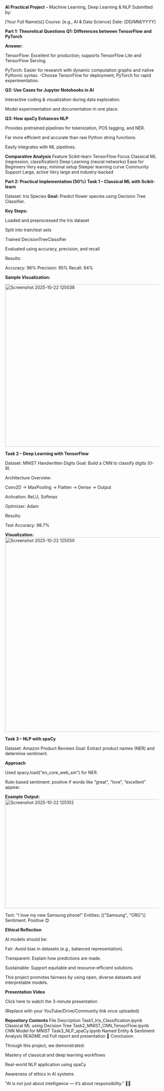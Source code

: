**AI Practical Project** – Machine Learning, Deep Learning & NLP
 Submitted by:

[Your Full Name(s)]
Course: [e.g., AI & Data Science]
Date: [DD/MM/YYYY]

 **Part 1: Theoretical Questions**
**Q1: Differences between TensorFlow and PyTorch**

**Answer:**

TensorFlow: Excellent for production; supports TensorFlow Lite and TensorFlow Serving.

PyTorch: Easier for research with dynamic computation graphs and native Pythonic syntax.
-Choose TensorFlow for deployment; PyTorch for rapid experimentation.

**Q2: Use Cases for Jupyter Notebooks in AI**

Interactive coding & visualization during data exploration.

Model experimentation and documentation in one place.

**Q3: How spaCy Enhances NLP**

Provides pretrained pipelines for tokenization, POS tagging, and NER.

Far more efficient and accurate than raw Python string functions.

Easily integrates with ML pipelines.

**Comparative Analysis**
Feature	Scikit-learn	TensorFlow
Focus	Classical ML (regression, classification)	Deep Learning (neural networks)
Ease for Beginners	Very easy; minimal setup	Steeper learning curve
Community Support	Large, active	Very large and industry-backed

**Part 2: Practical Implementation (50%)**
**Task 1 – Classical ML with Scikit-learn**

Dataset: Iris Species
**Goal:** Predict flower species using Decision Tree Classifier.

**Key Steps:**

Loaded and preprocessed the Iris dataset

Split into train/test sets

Trained DecisionTreeClassifier

Evaluated using accuracy, precision, and recall

Results:

Accuracy: 96%
Precision: 95%
Recall: 94%


**Sample Visualization:**

<img width="1763" height="531" alt="Screenshot 2025-10-22 125038" src="https://github.com/user-attachments/assets/c2185b51-073b-441f-a7b8-48b143d2041d" />


**Task 2 – Deep Learning with TensorFlow**

Dataset: MNIST Handwritten Digits
Goal: Build a CNN to classify digits (0–9).

Architecture Overview:

Conv2D → MaxPooling → Flatten → Dense → Output

Activation: ReLU, Softmax

Optimizer: Adam

Results:

Test Accuracy: 98.7%


**Visualization:**
<img width="1259" height="636" alt="Screenshot 2025-10-22 125050" src="https://github.com/user-attachments/assets/a0e28be7-f5de-4610-a935-865d8d52c280" />


**Task 3 – NLP with spaCy**

Dataset: Amazon Product Reviews
Goal: Extract product names (NER) and determine sentiment.

**Approach**

Used spacy.load("en_core_web_sm") for NER.

Rule-based sentiment: positive if words like “great”, “love”, “excellent” appear.

**Example Output:**
<img width="831" height="356" alt="Screenshot 2025-10-22 125102" src="https://github.com/user-attachments/assets/3cec0fb2-78de-41c9-a435-10fa84d2e661" />


Text: "I love my new Samsung phone!"
Entities: [("Samsung", "ORG")]
Sentiment: Positive 😊

**Ethical Reflection**

AI models should be:

Fair: Avoid bias in datasets (e.g., balanced representation).

Transparent: Explain how predictions are made.

Sustainable: Support equitable and resource-efficient solutions.

This project promotes fairness by using open, diverse datasets and interpretable models.

**Presentation Video**

 Click here to watch the 3-minute presentation

(Replace with your YouTube/Drive/Community link once uploaded)

**Repository Contents**
File	Description
Task1_Iris_Classification.ipynb	Classical ML using Decision Tree
Task2_MNIST_CNN_TensorFlow.ipynb	CNN Model for MNIST
Task3_NLP_spaCy.ipynb	Named Entity & Sentiment Analysis
README.md	Full report and presentation
🏁 Conclusion

Through this project, we demonstrated:

Mastery of classical and deep learning workflows

Real-world NLP application using spaCy

Awareness of ethics in AI systems

"AI is not just about intelligence — it’s about responsibility." 🤖🌿
